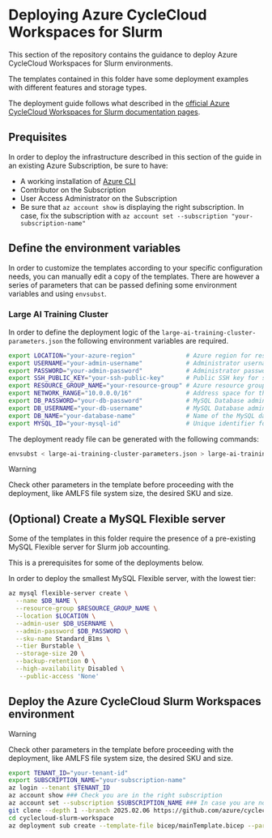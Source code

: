 # Deploying Azure CycleCloud Workspaces for Slurm

This section of the repository contains the guidance to deploy Azure CycleCloud Workspaces for Slurm environments.

The templates contained in this folder have some deployment examples with different features and storage types.

The deployment guide follows what described in the [official Azure CycleCloud Workspaces for Slurm documentation pages](https://learn.microsoft.com/en-us/azure/cyclecloud/how-to/ccws/deploy-with-cli?view=cyclecloud-8).

## Prequisites

In order to deploy the infrastructure described in this section of the guide in an existing Azure Subscription, be sure to have:

- A working installation of [Azure CLI](https://learn.microsoft.com/en-us/cli/azure/install-azure-cli-linux?pivots=apt)
- Contributor on the Subscription
- User Access Administrator on the Subscription
- Be sure that `az account show` is displaying the right subscription. In case, fix the subscription with `az account set --subscription "your-subscription-name"`

## Define the environment variables

In order to customize the templates according to your specific configuration needs, you can manually edit a copy of the templates.
There are however a series of parameters that can be passed defining some environment variables and using `envsubst`.

### Large AI Training Cluster

In order to define the deployment logic of the `large-ai-training-cluster-parameters.json` the following environment variables are required.

```bash
export LOCATION="your-azure-region"              # Azure region for resource deployment (e.g., eastus, westus2)
export USERNAME="your-admin-username"            # Administrator username for Azure CycleCloud UI
export PASSWORD="your-admin-password"            # Administrator password for Azure CycleCloud UI
export SSH_PUBLIC_KEY="your-ssh-public-key"      # Public SSH key for secure access to all cluster nodes and Azure CycleCloud VM
export RESOURCE_GROUP_NAME="your-resource-group" # Azure resource group name for deployment
export NETWORK_RANGE="10.0.0.0/16"               # Address space for the virtual network in CIDR notation (if template creates a new VNET)
export DB_PASSWORD="your-db-password"            # MySQL Database administrator password (if required by the template)
export DB_USERNAME="your-db-username"            # MySQL Database administrator username (if required by the template)
export DB_NAME="your-database-name"              # Name of the MySQL database (if required by the template)
export MYSQL_ID="your-mysql-id"                  # Unique identifier for the MySQL database resource (if required by the template)
```

The deployment ready file can be generated with the following commands:

```bash
envsubst < large-ai-training-cluster-parameters.json > large-ai-training-cluster-parameters_deploy.json
```

> [!WARNING]  
> Check other parameters in the template before proceeding with the deployment, like AMLFS file system size, the desired SKU and size.

## (Optional) Create a MySQL Flexible server

Some of the templates in this folder require the presence of a pre-existing MySQL Flexible server for Slurm job accounting.

This is a prerequisites for some of the deployments below.

In order to deploy the smallest MySQL Flexible server, with the lowest tier:

```bash
az mysql flexible-server create \
  --name $DB_NAME \
  --resource-group $RESOURCE_GROUP_NAME \
  --location $LOCATION \
  --admin-user $DB_USERNAME \
  --admin-password $DB_PASSWORD \
  --sku-name Standard_B1ms \
  --tier Burstable \
  --storage-size 20 \
  --backup-retention 0 \
  --high-availability Disabled \
   --public-access 'None'
```

## Deploy the Azure CycleCloud Slurm Workspaces environment

> [!WARNING]  
> Check other parameters in the template before proceeding with the deployment, like AMLFS file system size, the desired SKU and size.

```bash
export TENANT_ID="your-tenant-id"
export SUBSCRIPTION_NAME="your-subscription-name"
az login --tenant $TENANT_ID
az account show ### Check you are in the right subscription
az account set --subscription $SUBSCRIPTION_NAME ### In case you are not in the right one
git clone --depth 1 --branch 2025.02.06 https://github.com/azure/cyclecloud-slurm-workspace.git
cd cyclecloud-slurm-workspace
az deployment sub create --template-file bicep/mainTemplate.bicep --parameters large-ai-training-cluster-parameters_deploy.json --location $LOCATION
```
